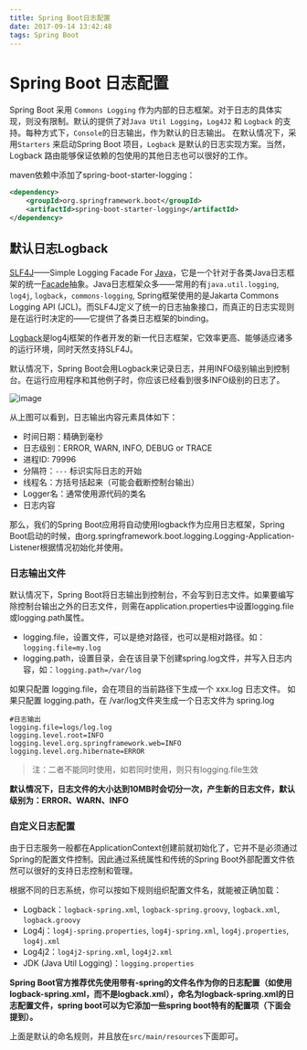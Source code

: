 ```yaml
---
title: Spring Boot日志配置
date: 2017-09-14 13:42:48
tags: Spring Boot
---
```




# Spring Boot 日志配置

Spring Boot 采用 `Commons Logging` 作为内部的日志框架。对于日志的具体实现，则没有限制。默认的提供了对`Java Util Logging`，`Log4J2` 和 `Logback` 的支持。每种方式下，`Console`的日志输出，作为默认的日志输出。
在默认情况下，采用`Starters` 来启动Spring Boot 项目，`Logback` 是默认的日志实现方案。当然，Logback 路由能够保证依赖的包使用的其他日志也可以很好的工作。

maven依赖中添加了spring-boot-starter-logging：

```xml
<dependency>
    <groupId>org.springframework.boot</groupId>
    <artifactId>spring-boot-starter-logging</artifactId>
</dependency>
```

## 默认日志Logback

[SLF4J](http://www.slf4j.org/)——Simple Logging Facade For [Java](http://lib.csdn.net/base/javase)，它是一个针对于各类Java日志框架的统一[Facade](https://en.wikipedia.org/wiki/Facade_pattern)抽象。Java日志框架众多——常用的有`java.util.logging`, `log4j`, `logback`，`commons-logging`, Spring框架使用的是Jakarta Commons Logging API (JCL)。而SLF4J定义了统一的日志抽象接口，而真正的日志实现则是在运行时决定的——它提供了各类日志框架的binding。

[Logback](http://logback.qos.ch/)是log4j框架的作者开发的新一代日志框架，它效率更高、能够适应诸多的运行环境，同时天然支持SLF4J。

默认情况下，Spring Boot会用Logback来记录日志，并用INFO级别输出到控制台。在运行应用程序和其他例子时，你应该已经看到很多INFO级别的日志了。

![image](http://maikoushuo.oss-cn-beijing.aliyuncs.com/SpringBoot.png)

从上图可以看到，日志输出内容元素具体如下：

- 时间日期：精确到毫秒
- 日志级别：ERROR, WARN, INFO, DEBUG or TRACE
- 进程ID: 79996
- 分隔符：`---` 标识实际日志的开始
- 线程名：方括号括起来（可能会截断控制台输出）
- Logger名：通常使用源代码的类名
- 日志内容

那么，我们的Spring Boot应用将自动使用logback作为应用日志框架，Spring Boot启动的时候，由org.springframework.boot.logging.Logging-Application-Listener根据情况初始化并使用。

### 日志输出文件

默认情况下，Spring Boot将日志输出到控制台，不会写到日志文件。如果要编写除控制台输出之外的日志文件，则需在application.properties中设置logging.file或logging.path属性。

- logging.file，设置文件，可以是绝对路径，也可以是相对路径。如：`logging.file=my.log`
- logging.path，设置目录，会在该目录下创建spring.log文件，并写入日志内容，如：`logging.path=/var/log`

如果只配置 logging.file，会在项目的当前路径下生成一个 xxx.log 日志文件。
如果只配置 logging.path，在 /var/log文件夹生成一个日志文件为 spring.log

```properties
#日志输出
logging.file=logs/log.log
logging.level.root=INFO
logging.level.org.springframework.web=INFO
logging.level.org.hibernate=ERROR
```

> 注：二者不能同时使用，如若同时使用，则只有logging.file生效

**默认情况下，日志文件的大小达到10MB时会切分一次，产生新的日志文件，默认级别为：ERROR、WARN、INFO**

### 自定义日志配置

由于日志服务一般都在ApplicationContext创建前就初始化了，它并不是必须通过Spring的配置文件控制。因此通过系统属性和传统的Spring Boot外部配置文件依然可以很好的支持日志控制和管理。

根据不同的日志系统，你可以按如下规则组织配置文件名，就能被正确加载：

- Logback：`logback-spring.xml`, `logback-spring.groovy`, `logback.xml`, `logback.groovy`
- Log4j：`log4j-spring.properties`, `log4j-spring.xml`, `log4j.properties`, `log4j.xml`
- Log4j2：`log4j2-spring.xml`, `log4j2.xml`
- JDK (Java Util Logging)：`logging.properties`

**Spring Boot官方推荐优先使用带有-spring的文件名作为你的日志配置（如使用logback-spring.xml，而不是logback.xml），命名为logback-spring.xml的日志配置文件，spring boot可以为它添加一些spring boot特有的配置项（下面会提到）。**

上面是默认的命名规则，并且放在`src/main/resources`下面即可。